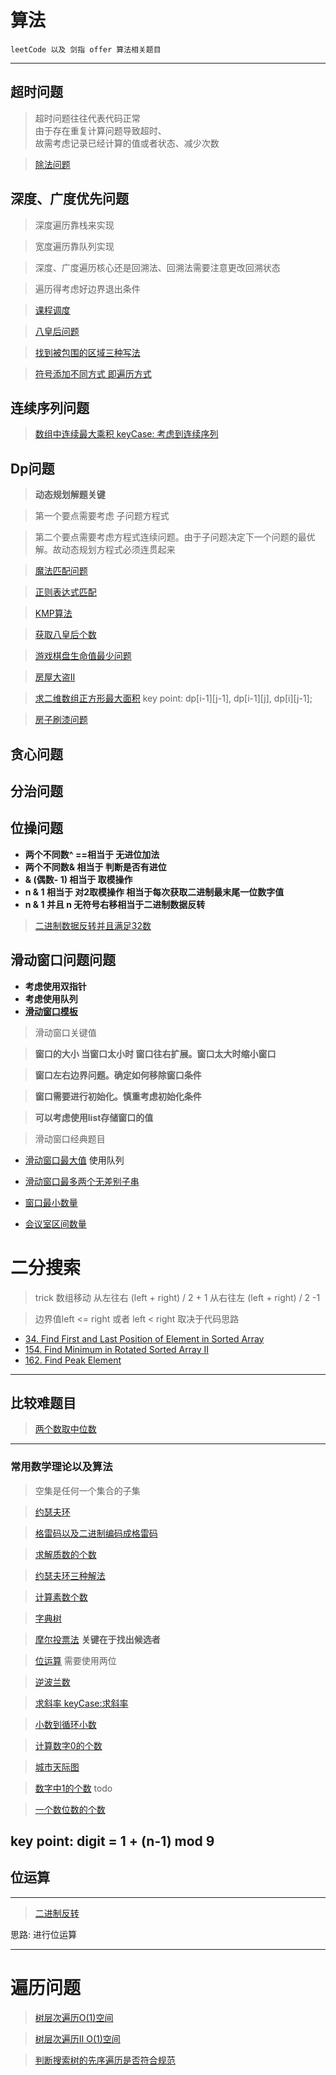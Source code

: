 # 算法
    leetCode 以及 剑指 offer 算法相关题目
    
-----------

## 超时问题
> 超时问题往往代表代码正常    
由于存在重复计算问题导致超时、    
故需考虑记录已经计算的值或者状态、减少次数

> [除法问题](https://leetcode.com/problems/divide-two-integers/)
 
## 深度、广度优先问题
> 深度遍历靠栈来实现

> 宽度遍历靠队列实现

> 深度、广度遍历核心还是回溯法、回溯法需要注意更改回溯状态

> 遍历得考虑好边界退出条件

> [课程调度]()

> [八皇后问题](https://leetcode.com/problems/n-queens/)

> [找到被包围的区域三种写法](https://leetcode.com/problems/surrounded-regions/)

> [符号添加不同方式 即遍历方式](https://leetcode.com/problems/different-ways-to-add-parentheses/)


## 连续序列问题
> [数组中连续最大乘积 keyCase: 考虑到连续序列](https://leetcode.com/problems/maximum-product-subarray/)

## Dp问题
>**动态规划解题关键**

> 第一个要点需要考虑 子问题方程式

> 第二个要点需要考虑方程式连续问题。由于子问题决定下一个问题的最优解。故动态规划方程式必须连贯起来

> [魔法匹配问题](https://www.cnblogs.com/grandyang/p/4401196.html
)

> [正则表达式匹配](https://leetcode.com/problems/regular-expression-matching/discuss/5651/Easy-DP-Java-Solution-with-detailed-Explanation)

> [KMP算法](https://leetcode.com/problems/implement-strstr/discuss/12956/C%2B%2B-Brute-Force-and-KMP)

> [获取八皇后个数](https://leetcode.com/problems/n-queens-ii/)

> [游戏棋盘生命值最少问题](https://leetcode.com/submissions/detail/226063539/)

> [房屋大盗II](https://leetcode.com/problems/house-robber-ii/)

> [求二维数组正方形最大面积](https://leetcode.com/problems/maximal-square/)
key point: dp[i-1][j-1], dp[i-1][j], dp[i][j-1];

> [房子刷漆问题](https://www.lintcode.com/problem/paint-house/description)

## 贪心问题


## 分治问题

## 位操问题
    
* **两个不同数^ ==相当于 无进位加法**
* **两个不同数& 相当于 判断是否有进位**
* **& (偶数- 1) 相当于 取模操作**
* **n & 1 相当于 对2取模操作 相当于每次获取二进制最末尾一位数字值**
* **n & 1 并且 n 无符号右移相当于二进制数据反转**
> [二进制数据反转并且满足32数](https://leetcode.com/problems/reverse-bits/)



## 滑动窗口问题问题

* **考虑使用双指针**
* **考虑使用队列**
* **[滑动窗口模板](https://leetcode.com/problems/minimum-window-substring/discuss/26808/Here-is-a-10-line-template-that-can-solve-most-'substring'-problems)**

> 滑动窗口关键值

> **窗口的大小 当窗口太小时 窗口往右扩展。窗口太大时缩小窗口**

> **窗口左右边界问题。确定如何移除窗口条件**

> **窗口需要进行初始化。慎重考虑初始化条件**

> **可以考虑使用list存储窗口的值**

> 滑动窗口经典题目  

* [滑动窗口最大值](https://www.nowcoder.com/practice/1624bc35a45c42c0bc17d17fa0cba788?tpId=13&tqId=11217&rp=1&ru=%2Fta%2Fcoding-interviews&qru=%2Fta%2Fcoding-interviews%2Fquestion-ranking&tPage=4) 使用队列    

* [滑动窗口最多两个无差别子串](http://www.cnblogs.com/grandyang/p/5185561.html)

* [窗口最小数量](https://leetcode.com/problems/minimum-size-subarray-sum/)

* [会议室区间数量]()


# 二分搜索
> trick 数组移动
> 从左往右 (left + right) / 2 + 1
> 从右往左 (left + right) / 2 -1

> 边界值left <= right 或者 left < right 取决于代码思路

* [34. Find First and Last Position of Element in Sorted Array](https://leetcode.com/problems/find-first-and-last-position-of-element-in-sorted-array/)
* [154. Find Minimum in Rotated Sorted Array II](https://leetcode.com/problems/find-minimum-in-rotated-sorted-array-ii/)
* [162. Find Peak Element](https://leetcode.com/problems/find-peak-element/)




----

## 比较难题目
> [两个数取中位数](https://leetcode.com/problems/median-of-two-sorted-arrays/)


-----
### 常用数学理论以及算法

> 空集是任何一个集合的子集

> [约瑟夫环](https://www.nowcoder.com/practice/f78a359491e64a50bce2d89cff857eb6?tpId=13&tqId=11199&rp=1&ru=%2Fta%2Fcoding-interviews&qru=%2Fta%2Fcoding-interviews%2Fquestion-ranking&tPage=3)

> [格雷码以及二进制编码成格雷码](https://baike.baidu.com/item/%E6%A0%BC%E9%9B%B7%E7%A0%81/6510858?fr=aladdin)

> [求解质数的个数](https://leetcode.com/submissions/detail/121785675/)

> [约瑟夫环三种解法](https://blog.csdn.net/weixin_38214171/article/details/80352921)

> [计算素数个数](https://leetcode.com/problems/count-primes/)

> [字典树](https://leetcode.com/submissions/detail/226455100/)

> [摩尔投票法](https://www.jianshu.com/p/c19bb428f57a) **关键在于找出候选者**

> [位运算](https://leetcode.com/problems/single-number-ii/) 需要使用两位

> [逆波兰数](https://leetcode.com/problems/reverse-words-in-a-string/)

> [求斜率 keyCase:求斜率](https://leetcode.com/submissions/detail/186532613/)

> [小数到循环小数](https://leetcode.com/problems/fraction-to-recurring-decimal/)

> [计算数字0的个数](https://leetcode.com/problems/factorial-trailing-zeroes/)

> [城市天际图](https://leetcode.com/problems/the-skyline-problem/)

> [数字中1的个数](https://leetcode.com/problems/number-of-digit-one/) todo

> [一个数位数的个数](https://leetcode.com/problems/add-digits/discuss/68580/Accepted-C%2B%2B-O(1)-time-O(1)-space-1-Line-Solution-with-Detail-Explanations)

key point: digit = 1 + (n-1) mod 9
----
## 位运算
------

> [二进制反转](https://leetcode.com/problems/reverse-bits/)

思路: 进行位运算

---
# 遍历问题

> [树层次遍历O(1)空间](https://leetcode.com/problems/populating-next-right-pointers-in-each-node/)

> [树层次遍历II O(1)空间](https://leetcode.com/problems/populating-next-right-pointers-in-each-node-ii/)

> [判断搜索树的先序遍历是否符合规范](https://www.lintcode.com/problem/verify-preorder-sequence-in-binary-search-tree/description)
